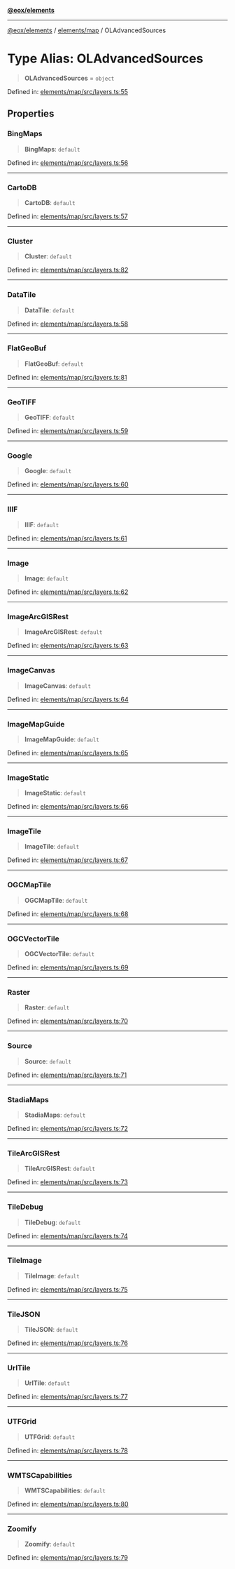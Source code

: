 [**@eox/elements**](../../../README.md)

***

[@eox/elements](../../../modules.md) / [elements/map](../README.md) / OLAdvancedSources

# Type Alias: OLAdvancedSources

> **OLAdvancedSources** = `object`

Defined in: [elements/map/src/layers.ts:55](https://github.com/EOX-A/EOxElements/blob/06d2a3f117adcd4ad69f31388ca5094d06b1baf6/elements/map/src/layers.ts#L55)

## Properties

### BingMaps

> **BingMaps**: `default`

Defined in: [elements/map/src/layers.ts:56](https://github.com/EOX-A/EOxElements/blob/06d2a3f117adcd4ad69f31388ca5094d06b1baf6/elements/map/src/layers.ts#L56)

***

### CartoDB

> **CartoDB**: `default`

Defined in: [elements/map/src/layers.ts:57](https://github.com/EOX-A/EOxElements/blob/06d2a3f117adcd4ad69f31388ca5094d06b1baf6/elements/map/src/layers.ts#L57)

***

### Cluster

> **Cluster**: `default`

Defined in: [elements/map/src/layers.ts:82](https://github.com/EOX-A/EOxElements/blob/06d2a3f117adcd4ad69f31388ca5094d06b1baf6/elements/map/src/layers.ts#L82)

***

### DataTile

> **DataTile**: `default`

Defined in: [elements/map/src/layers.ts:58](https://github.com/EOX-A/EOxElements/blob/06d2a3f117adcd4ad69f31388ca5094d06b1baf6/elements/map/src/layers.ts#L58)

***

### FlatGeoBuf

> **FlatGeoBuf**: `default`

Defined in: [elements/map/src/layers.ts:81](https://github.com/EOX-A/EOxElements/blob/06d2a3f117adcd4ad69f31388ca5094d06b1baf6/elements/map/src/layers.ts#L81)

***

### GeoTIFF

> **GeoTIFF**: `default`

Defined in: [elements/map/src/layers.ts:59](https://github.com/EOX-A/EOxElements/blob/06d2a3f117adcd4ad69f31388ca5094d06b1baf6/elements/map/src/layers.ts#L59)

***

### Google

> **Google**: `default`

Defined in: [elements/map/src/layers.ts:60](https://github.com/EOX-A/EOxElements/blob/06d2a3f117adcd4ad69f31388ca5094d06b1baf6/elements/map/src/layers.ts#L60)

***

### IIIF

> **IIIF**: `default`

Defined in: [elements/map/src/layers.ts:61](https://github.com/EOX-A/EOxElements/blob/06d2a3f117adcd4ad69f31388ca5094d06b1baf6/elements/map/src/layers.ts#L61)

***

### Image

> **Image**: `default`

Defined in: [elements/map/src/layers.ts:62](https://github.com/EOX-A/EOxElements/blob/06d2a3f117adcd4ad69f31388ca5094d06b1baf6/elements/map/src/layers.ts#L62)

***

### ImageArcGISRest

> **ImageArcGISRest**: `default`

Defined in: [elements/map/src/layers.ts:63](https://github.com/EOX-A/EOxElements/blob/06d2a3f117adcd4ad69f31388ca5094d06b1baf6/elements/map/src/layers.ts#L63)

***

### ImageCanvas

> **ImageCanvas**: `default`

Defined in: [elements/map/src/layers.ts:64](https://github.com/EOX-A/EOxElements/blob/06d2a3f117adcd4ad69f31388ca5094d06b1baf6/elements/map/src/layers.ts#L64)

***

### ImageMapGuide

> **ImageMapGuide**: `default`

Defined in: [elements/map/src/layers.ts:65](https://github.com/EOX-A/EOxElements/blob/06d2a3f117adcd4ad69f31388ca5094d06b1baf6/elements/map/src/layers.ts#L65)

***

### ImageStatic

> **ImageStatic**: `default`

Defined in: [elements/map/src/layers.ts:66](https://github.com/EOX-A/EOxElements/blob/06d2a3f117adcd4ad69f31388ca5094d06b1baf6/elements/map/src/layers.ts#L66)

***

### ImageTile

> **ImageTile**: `default`

Defined in: [elements/map/src/layers.ts:67](https://github.com/EOX-A/EOxElements/blob/06d2a3f117adcd4ad69f31388ca5094d06b1baf6/elements/map/src/layers.ts#L67)

***

### OGCMapTile

> **OGCMapTile**: `default`

Defined in: [elements/map/src/layers.ts:68](https://github.com/EOX-A/EOxElements/blob/06d2a3f117adcd4ad69f31388ca5094d06b1baf6/elements/map/src/layers.ts#L68)

***

### OGCVectorTile

> **OGCVectorTile**: `default`

Defined in: [elements/map/src/layers.ts:69](https://github.com/EOX-A/EOxElements/blob/06d2a3f117adcd4ad69f31388ca5094d06b1baf6/elements/map/src/layers.ts#L69)

***

### Raster

> **Raster**: `default`

Defined in: [elements/map/src/layers.ts:70](https://github.com/EOX-A/EOxElements/blob/06d2a3f117adcd4ad69f31388ca5094d06b1baf6/elements/map/src/layers.ts#L70)

***

### Source

> **Source**: `default`

Defined in: [elements/map/src/layers.ts:71](https://github.com/EOX-A/EOxElements/blob/06d2a3f117adcd4ad69f31388ca5094d06b1baf6/elements/map/src/layers.ts#L71)

***

### StadiaMaps

> **StadiaMaps**: `default`

Defined in: [elements/map/src/layers.ts:72](https://github.com/EOX-A/EOxElements/blob/06d2a3f117adcd4ad69f31388ca5094d06b1baf6/elements/map/src/layers.ts#L72)

***

### TileArcGISRest

> **TileArcGISRest**: `default`

Defined in: [elements/map/src/layers.ts:73](https://github.com/EOX-A/EOxElements/blob/06d2a3f117adcd4ad69f31388ca5094d06b1baf6/elements/map/src/layers.ts#L73)

***

### TileDebug

> **TileDebug**: `default`

Defined in: [elements/map/src/layers.ts:74](https://github.com/EOX-A/EOxElements/blob/06d2a3f117adcd4ad69f31388ca5094d06b1baf6/elements/map/src/layers.ts#L74)

***

### TileImage

> **TileImage**: `default`

Defined in: [elements/map/src/layers.ts:75](https://github.com/EOX-A/EOxElements/blob/06d2a3f117adcd4ad69f31388ca5094d06b1baf6/elements/map/src/layers.ts#L75)

***

### TileJSON

> **TileJSON**: `default`

Defined in: [elements/map/src/layers.ts:76](https://github.com/EOX-A/EOxElements/blob/06d2a3f117adcd4ad69f31388ca5094d06b1baf6/elements/map/src/layers.ts#L76)

***

### UrlTile

> **UrlTile**: `default`

Defined in: [elements/map/src/layers.ts:77](https://github.com/EOX-A/EOxElements/blob/06d2a3f117adcd4ad69f31388ca5094d06b1baf6/elements/map/src/layers.ts#L77)

***

### UTFGrid

> **UTFGrid**: `default`

Defined in: [elements/map/src/layers.ts:78](https://github.com/EOX-A/EOxElements/blob/06d2a3f117adcd4ad69f31388ca5094d06b1baf6/elements/map/src/layers.ts#L78)

***

### WMTSCapabilities

> **WMTSCapabilities**: `default`

Defined in: [elements/map/src/layers.ts:80](https://github.com/EOX-A/EOxElements/blob/06d2a3f117adcd4ad69f31388ca5094d06b1baf6/elements/map/src/layers.ts#L80)

***

### Zoomify

> **Zoomify**: `default`

Defined in: [elements/map/src/layers.ts:79](https://github.com/EOX-A/EOxElements/blob/06d2a3f117adcd4ad69f31388ca5094d06b1baf6/elements/map/src/layers.ts#L79)
